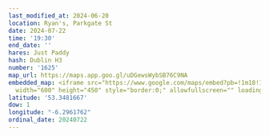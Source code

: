 ```yaml
---
last_modified_at: 2024-06-20
location: Ryan's, Parkgate St
date: 2024-07-22
time: '19:30'
end_date: ''
hares: Just Paddy
hash: Dublin H3
number: '1625'
map_url: https://maps.app.goo.gl/uDGewsWybSB76C9NA
embedded_map: <iframe src="https://www.google.com/maps/embed?pb=!1m18!1m12!1m3!1d2381.7256752158514!2d-6.296176187288514!3d53.34816667217415!2m3!1f0!2f0!3f0!3m2!1i1024!2i768!4f13.1!3m3!1m2!1s0x48670c368a0a22e3%3A0x6fbe3a691f39110!2sRyan&#39;s%20of%20Parkgate%20Street!5e0!3m2!1sen!2sus!4v1720661117196!5m2!1sen!2sus"
  width="600" height="450" style="border:0;" allowfullscreen="" loading="lazy" referrerpolicy="no-referrer-when-downgrade"></iframe>
latitude: '53.3481667'
dow: 1
longitude: "-6.2961762"
ordinal_date: 20240722
---
```


